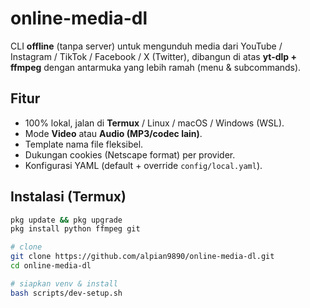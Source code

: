 # online-media-dl

CLI **offline** (tanpa server) untuk mengunduh media dari YouTube / Instagram / TikTok / Facebook / X (Twitter),
dibangun di atas **yt-dlp + ffmpeg** dengan antarmuka yang lebih ramah (menu & subcommands).

## Fitur
- 100% lokal, jalan di **Termux** / Linux / macOS / Windows (WSL).
- Mode **Video** atau **Audio (MP3/codec lain)**.
- Template nama file fleksibel.
- Dukungan cookies (Netscape format) per provider.
- Konfigurasi YAML (default + override `config/local.yaml`).

## Instalasi (Termux)
```bash
pkg update && pkg upgrade
pkg install python ffmpeg git

# clone
git clone https://github.com/alpian9890/online-media-dl.git
cd online-media-dl

# siapkan venv & install
bash scripts/dev-setup.sh
